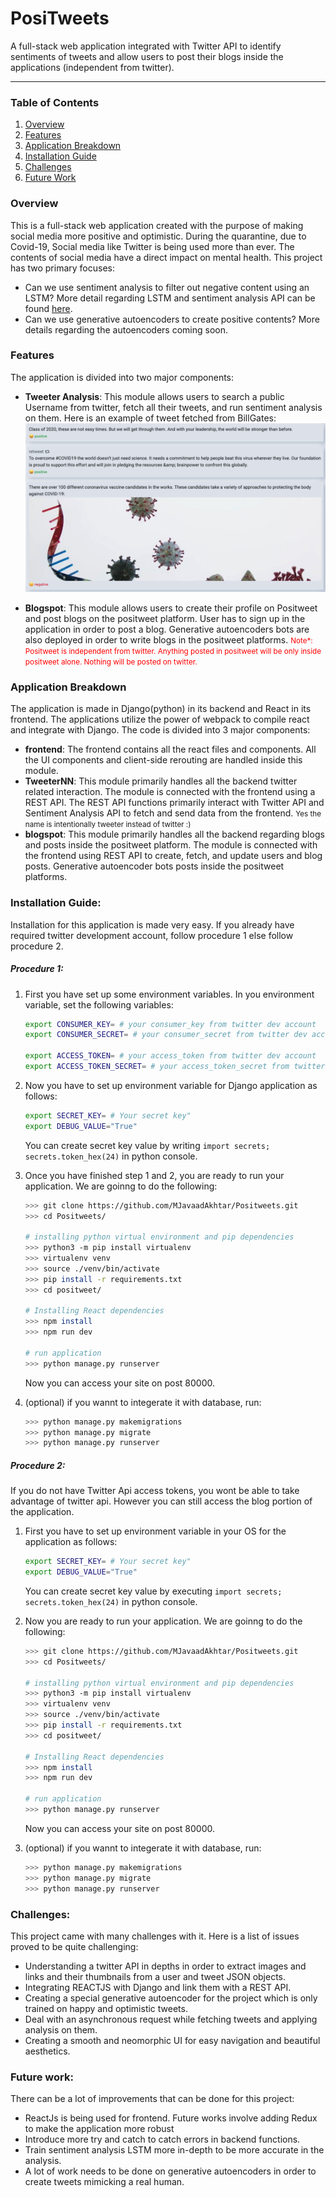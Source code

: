 # PosiTweets
A full-stack web application integrated with Twitter API to identify sentiments of tweets and allow users to post their blogs inside the applications (independent from twitter).

----
### Table of Contents
1. [Overview](#Overview)
2. [Features](#features)
3. [Application Breakdown](#application-breakdown)
4. [Installation Guide](#installation-guide)
4. [Challenges](#challenges)
5. [Future Work](#future-work)


### Overview
This is a full-stack web application created with the purpose of making social media more positive and optimistic. During the quarantine, due to Covid-19, Social media like Twitter is being used more than ever. The contents of social media have a direct impact on mental health. This project has two primary focuses:
- Can we use sentiment analysis to filter out negative content using an LSTM? More detail regarding LSTM and sentiment analysis API can be found <a href="https://github.com/MJavaadAkhtar/sentiment-analysis-LSTM/blob/master/README.md">here</a>.
- Can we use generative autoencoders to create positive contents? More details regarding the autoencoders coming soon.

### Features
The application is divided into two major components:
- __Tweeter Analysis__: This module allows users to search a public Username from twitter, fetch all their tweets, and run sentiment analysis on them. Here is an example of tweet fetched from BillGates: 
![](./readme_file/example_tweets.png)

- __Blogspot__: This module allows users to create their profile on Positweet and post blogs on the positweet platform. User has to sign up in the application in order to post a blog. Generative autoencoders bots are also deployed in order to write blogs in the positweet platforms.
<small style="color:red;">Note*: Positweet is independent from twitter. Anything posted in positweet will be only inside positweet alone. Nothing will be posted on twitter.</small>

### Application Breakdown
The application is made in Django(python) in its backend and React in its frontend. The applications utilize the power of webpack to compile react and integrate with Django. The code is divided into 3 major components:
- __frontend__: The frontend contains all the react files and components. All the UI components and client-side rerouting are handled inside this module.
- __TweeterNN__: This module primarily handles all the backend twitter related interaction. The module is connected with the frontend using a REST API. The REST API functions primarily interact with Twitter API and Sentiment Analysis API to fetch and send data from the frontend.
<small>Yes the name is intentionally tweeter instead of twitter :) </small> 
- __blogspot__: This module primarily handles all the backend regarding blogs and posts inside the positweet platform. The module is connected with the frontend using REST API to create, fetch, and update users and blog posts. Generative autoencoder bots posts inside the positweet platforms.

### Installation Guide:
Installation for this application is made very easy. If you already have required twitter development account, follow procedure 1 else follow procedure 2.

##### Procedure 1:
<ol>
<li>
First you have set up some environment variables. In you environment variable, set the following variables:

```sh
export CONSUMER_KEY= # your consumer_key from twitter dev account
export CONSUMER_SECRET= # your consumer_secret from twitter dev account

export ACCESS_TOKEN= # your access_token from twitter dev account
export ACCESS_TOKEN_SECRET= # your access_token_secret from twitter dev account
```
</li>

<li>
Now you have to set up environment variable for Django application as follows:

```sh
export SECRET_KEY= # Your secret key"
export DEBUG_VALUE="True"
```

You can create secret key value by writing `import secrets; secrets.token_hex(24)` in python console.

</li>

<li>
Once you have finished step 1 and 2, you are ready to run your application. We are goinng to do the following:

```sh
>>> git clone https://github.com/MJavaadAkhtar/Positweets.git
>>> cd Positweets/

# installing python virtual environment and pip dependencies
>>> python3 -m pip install virtualenv
>>> virtualenv venv
>>> source ./venv/bin/activate
>>> pip install -r requirements.txt
>>> cd positweet/

# Installing React dependencies
>>> npm install
>>> npm run dev

# run application
>>> python manage.py runserver
```

Now you can access your site on post 80000.
</li>

<li>
(optional) if you wannt to integerate it with database, run:

```sh
>>> python manage.py makemigrations
>>> python manage.py migrate
>>> python manage.py runserver
```
</li>

</ol>

##### Procedure 2:
If you do not have Twitter Api access tokens, you wont be able to take advantage of twitter api. However you can still access the blog portion of the application.

<ol>


<li>
First you have to set up environment variable in your OS for the application as follows:

```sh
export SECRET_KEY= # Your secret key"
export DEBUG_VALUE="True" 
```

You can create secret key value by executing `import secrets; secrets.token_hex(24)` in python console.

</li>

<li>
Now you are ready to run your application. We are goinng to do the following:

```sh
>>> git clone https://github.com/MJavaadAkhtar/Positweets.git
>>> cd Positweets/

# installing python virtual environment and pip dependencies
>>> python3 -m pip install virtualenv
>>> virtualenv venv
>>> source ./venv/bin/activate
>>> pip install -r requirements.txt
>>> cd positweet/

# Installing React dependencies
>>> npm install
>>> npm run dev

# run application
>>> python manage.py runserver
```

Now you can access your site on post 80000.
</li>

<li>
(optional) if you wannt to integerate it with database, run:

```sh
>>> python manage.py makemigrations
>>> python manage.py migrate
>>> python manage.py runserver
```
</li>

</ol>


 
### Challenges:
This project came with many challenges with it. Here is a list of issues proved to be quite challenging:
- Understanding a twitter API in depths in order to extract images and links and their thumbnails from a user and tweet JSON objects.
- Integrating REACTJS with Django and link them with a REST API. 
- Creating a special generative autoencoder for the project which is only trained on happy and optimistic tweets.
- Deal with an asynchronous request while fetching tweets and applying analysis on them. 
- Creating a smooth and neomorphic UI for easy navigation and beautiful aesthetics. 

### Future work:
There can be a lot of improvements that can be done for this project:
- ReactJs is being used for frontend. Future works involve adding Redux to make the application more robust
- Introduce more try and catch to catch errors in backend functions.
- Train sentiment analysis LSTM more in-depth to be more accurate in the analysis.
- A lot of work needs to be done on generative autoencoders in order to create tweets mimicking a real human. 

